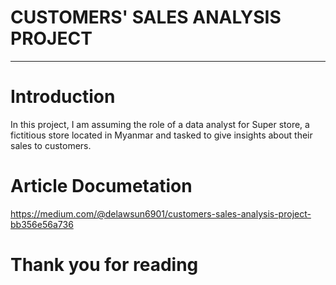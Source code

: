 # CUSTOMERS' SALES ANALYSIS PROJECT
---
# Introduction
In this project, I am assuming the role of a data analyst for Super store, a fictitious store located in Myanmar and tasked to give insights about their sales to customers.
# Article Documetation
https://medium.com/@delawsun6901/customers-sales-analysis-project-bb356e56a736
# Thank you for reading
